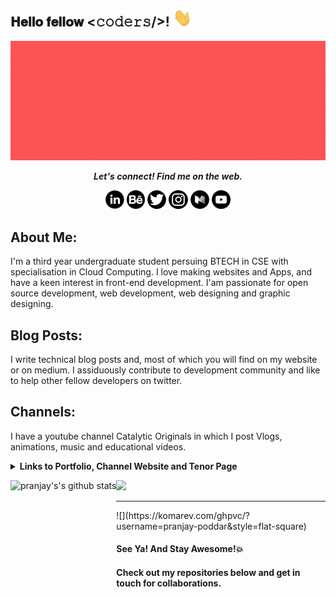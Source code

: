 <h2>𝐇𝐞𝐥𝐥𝐨 𝐟𝐞𝐥𝐥𝐨𝐰 <𝚌𝚘𝚍𝚎𝚛𝚜/>! <img src="https://raw.githubusercontent.com/ABSphreak/ABSphreak/master/gifs/Hi.gif" width="30px"> </h2>
 <p align='center'>
 <a href="https://pranjay-portfolio.web.app/"><img src="./intro1.gif" width="1000" title="hover text"></a>
  </p>
  <p align='center'>
  <b><i>Let's connect! Find me on the web.</i></b>
  </p>
  
  <p align='center'>
<a href="https://www.linkedin.com/in/pranjay-poddar/"><img height="30" src="https://github.com/pranjay-poddar/pranjay-poddar/blob/master/icons/linkedin.png?raw=true"></a>
<a href="https://www.behance.net/pranjaypoddar"><img height="30" src="https://github.com/pranjay-poddar/pranjay-poddar/blob/master/icons/behance.png?raw=true"></a>
<a href="https://twitter.com/PranjayPoddar"><img height="30" src="https://github.com/pranjay-poddar/pranjay-poddar/blob/master/icons/twitter.png?raw=true"></a>
<a href="https://instagram.com/pranjay_poddar"><img height="30" src="https://github.com/pranjay-poddar/pranjay-poddar/blob/master/icons/instagram.png?raw=true"></a>
<a href="https://medium.com/@pranjaypoddar"><img height="30" src="https://github.com/pranjay-poddar/pranjay-poddar/blob/master/icons/medium.png?raw=true"></a>
<a href="https://www.youtube.com/catalyticoriginals"><img height="30" src="https://github.com/pranjay-poddar/pranjay-poddar/blob/master/icons/youtube.png?raw=true"></a>
</p>

<h2>About Me:</h2>
<p> I'm a third year undergraduate student persuing BTECH in CSE with specialisation in Cloud Computing. I love making websites and Apps, and have a keen interest in front-end development. I'am passionate for open source development, web development, web designing and graphic designing.</p>

<h2>Blog Posts:</h2>
<p>I write technical blog posts and, most of which you will find on my website or on medium. I assiduously contribute to development community and like to help other fellow developers on twitter.</p>

<h2>Channels:</h2>
<p>I have a youtube channel Catalytic Originals in which I post Vlogs, animations, music and educational videos.</p> 
 <details>
 <summary><strong>Links to Portfolio, Channel Website and Tenor Page</strong></summary>
 <p><a href="https://pranjay.tech">Portfolio</a></p>
 <p><a href="https://pranjay-poddar.github.io/catalytic_originals/">Catalytic Original Website</a></p>
 <p><a href="https://tenor.com/official/pranjay_poddar">Official Tenor Page</a></p>
</details>

 <img align="left" height="210px" src="https://github-readme-stats.vercel.app/api?username=pranjay-poddar&show_icons=true&count_private=true&title_color=ff0087&bg_color=fafbfc00&text_color=a2a2a2" alt="pranjay's's github stats" /><img align="centre" height="210px" src="https://github-readme-stats.vercel.app/api/top-langs/?username=pranjay-poddar&title_color=ff0087&bg_color=fafbfc00&text_color=35b5ff" />
<hr>
![](https://komarev.com/ghpvc/?username=pranjay-poddar&style=flat-square)
<h4>See Ya! And Stay Awesome!💥</h4>
<h4>Check out my repositories below and get in touch for collaborations.</h4>
